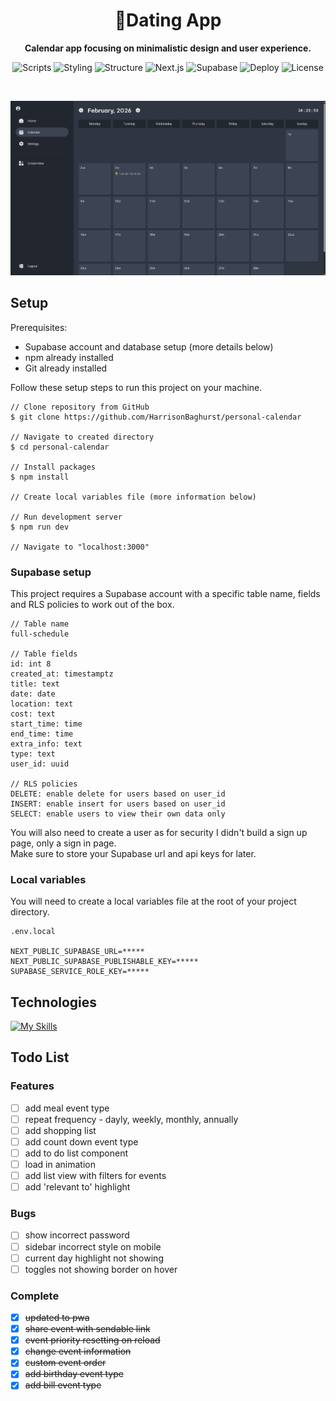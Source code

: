 <h1 align="center">📍Dating App</h1> 
<p align="center"><b>Calendar app focusing on minimalistic design and user experience.</b></p>

<div align="center">

![Scripts](https://img.shields.io/badge/Scripts-TypeScript-blue)
![Styling](https://img.shields.io/badge/Styling-Tailwind-lightblue)
![Structure](https://img.shields.io/badge/Structure-React-blue)
![Next.js](https://img.shields.io/badge/Routing-Next.js-white)
![Supabase](https://img.shields.io/badge/Backend-Supabase-darkgreen)
![Deploy](https://img.shields.io/badge/Deployed%20On-Vercel-white)
![License](https://img.shields.io/badge/License-MIT-red)
  
</div>


</br>

![App Preview](./public/preview.png)

## Setup
Prerequisites: 
- Supabase account and database setup (more details below)
- npm already installed
- Git already installed
  
Follow these setup steps to run this project on your machine. 

``` console
// Clone repository from GitHub
$ git clone https://github.com/HarrisonBaghurst/personal-calendar

// Navigate to created directory
$ cd personal-calendar

// Install packages
$ npm install

// Create local variables file (more information below)

// Run development server
$ npm run dev

// Navigate to "localhost:3000"
```

### Supabase setup 

This project requires a Supabase account with a specific table name, fields and RLS policies to work out of the box.</br>
``` 
// Table name
full-schedule

// Table fields
id: int 8
created_at: timestamptz
title: text
date: date
location: text
cost: text
start_time: time
end_time: time
extra_info: text
type: text
user_id: uuid

// RLS policies
DELETE: enable delete for users based on user_id
INSERT: enable insert for users based on user_id
SELECT: enable users to view their own data only
```
You will also need to create a user as for security I didn't build a sign up page, only a sign in page. </br>
Make sure to store your Supabase url and api keys for later.

### Local variables
You will need to create a local variables file at the root of your project directory. 
```
.env.local

NEXT_PUBLIC_SUPABASE_URL=*****
NEXT_PUBLIC_SUPABASE_PUBLISHABLE_KEY=*****
SUPABASE_SERVICE_ROLE_KEY=*****
```

## Technologies
[![My Skills](https://skillicons.dev/icons?i=typescript,react,nextjs,tailwind,supabase,vercel)](https://skillicons.dev)

## Todo List

### Features
- [ ] add meal event type 
- [ ] repeat frequency - dayly, weekly, monthly, annually
- [ ] add shopping list
- [ ] add count down event type 
- [ ] add to do list component
- [ ] load in animation
- [ ] add list view with filters for events
- [ ] add 'relevant to' highlight

### Bugs
- [ ] show incorrect password
- [ ] sidebar incorrect style on mobile
- [ ] current day highlight not showing
- [ ] toggles not showing border on hover

### Complete
- [x] ~~updated to pwa~~
- [x] ~~share event with sendable link~~
- [x] ~~event priority resetting on reload~~
- [x] ~~change event information~~ 
- [x] ~~custom event order~~
- [x] ~~add birthday event type~~
- [x] ~~add bill event type~~
